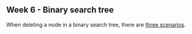 ## Week 6 - Binary search tree

When deleting a node in a binary search tree, there 
are [three scenarios](https://www.geeksforgeeks.org/binary-search-tree-set-2-delete/).
